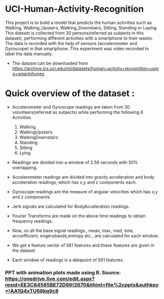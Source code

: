 # UCI-Human-Activity-Recognition
This project is to build a model that predicts the human activities such as Walking, Walking_Upstairs, Walking_Downstairs, Sitting, Standing or Laying.  
This dataset is collected from 30 persons(referred as subjects in this dataset), performing different activities with a smartphone to their waists. 
The data is recorded with the help of sensors (accelerometer and Gyroscope) in that smartphone. This experiment was video recorded to label the data manually.
* The dataset can be downloaded from https://archive.ics.uci.edu/ml/datasets/human+activity+recognition+using+smartphones
# Quick overview of the dataset :
* Accelerometer and Gyroscope readings are taken from 30 volunteers(referred as subjects) while performing the following 6 Activities.

  1. Walking
  2. WalkingUpstairs
  3. WalkingDownstairs
  4. Standing
  5. Sitting
  6. Lying.
* Readings are divided into a window of 2.56 seconds with 50% overlapping.

* Accelerometer readings are divided into gravity acceleration and body acceleration readings, which has x,y and z components each.

* Gyroscope readings are the measure of angular velocities which has x,y and z components.

* Jerk signals are calculated for BodyAcceleration readings.

* Fourier Transforms are made on the above time readings to obtain frequency readings.

* Now, on all the base signal readings., mean, max, mad, sma, arcoefficient, engerybands,entropy etc., are calculated for each window.

* We get a feature vector of 561 features and these features are given in the dataset.

* Each window of readings is a datapoint of 561 features.


### PPT with animation plots made using R. Source: https://onedrive.live.com/edit.aspx?resid=EE3C84565BE72D66!2670&ithint=file%2cpptx&authkey=!AA1Q4xTU68kq9c8
